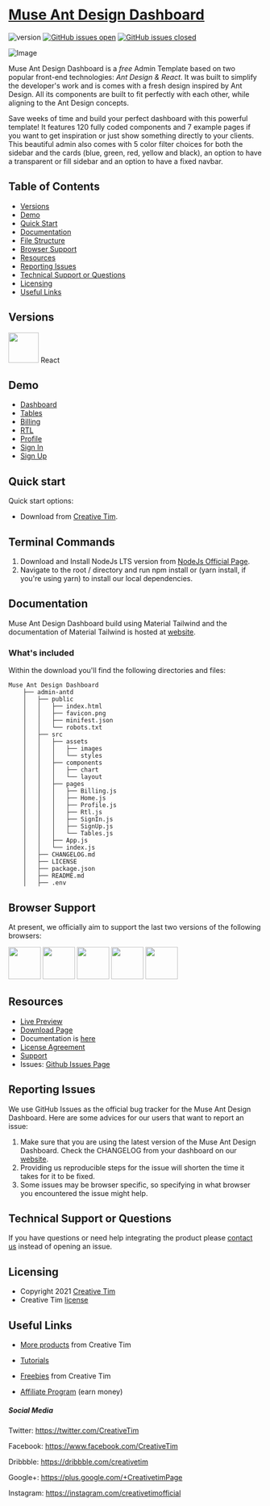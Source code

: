 # [Muse Ant Design Dashboard](https://demos.creative-tim.com/admin-antd/#/dashboard?ref=readme-madd)

![version](https://img.shields.io/badge/version-1.0.0-blue.svg) [![GitHub issues open](https://img.shields.io/github/issues/creativetimofficial/admin-antd.svg)](https://github.com/creativetimofficial/admin-antd/issues?q=is%3Aopen+is%3Aissue) [![GitHub issues closed](https://img.shields.io/github/issues-closed-raw/creativetimofficial/material-tailwind-dashboard-react.svg?maxAge=2592000)](https://github.com/creativetimofficial/admin-antd/issues?q=is%3Aissue+is%3Aclosed)

![Image](https://s3.amazonaws.com/creativetim_bucket/products/496/original/opt_md_ant_react_thumbnail.jpg?1629182839)

Muse Ant Design Dashboard is a _free_ Admin Template based on two popular front-end technologies: _Ant Design & React_. It was built to simplify the developer's work and is comes with a fresh design inspired by Ant Design. All its components are built to fit perfectly with each other, while aligning to the Ant Design concepts.

Save weeks of time and build your perfect dashboard with this powerful template! It features 120 fully coded components and 7 example pages if you want to get inspiration or just show something directly to your clients. This beautiful admin also comes with 5 color filter choices for both the sidebar and the cards (blue, green, red, yellow and black), an option to have a transparent or fill sidebar and an option to have a fixed navbar.

## Table of Contents

- [Versions](#versions)
- [Demo](#demo)
- [Quick Start](#quick-start)
- [Documentation](#documentation)
- [File Structure](#file-structure)
- [Browser Support](#browser-support)
- [Resources](#resources)
- [Reporting Issues](#reporting-issues)
- [Technical Support or Questions](#technical-support-or-questions)
- [Licensing](#licensing)
- [Useful Links](#useful-links)

## Versions

[<img src="https://github.com/creativetimofficial/public-assets/blob/master/logos/react.jpg?raw=true" width="60" height="60" />](https://www.creative-tim.com/product/material-tailwind-dashboard-react?ref=readme-madd)
React

## Demo

- [Dashboard](https://demos.creative-tim.com/admin-antd/#/dashboard?ref=readme-madd)
- [Tables](https://demos.creative-tim.com/admin-antd/#/tables?ref=readme-madd)
- [Billing](https://demos.creative-tim.com/admin-antd/#/billing?ref=readme-madd)
- [RTL](https://demos.creative-tim.com/admin-antd/#/rtl?ref=readme-madd)
- [Profile](https://demos.creative-tim.com/admin-antd/#/profile?ref=readme-madd)
- [Sign In](https://demos.creative-tim.com/admin-antd/#/sign-in?ref=readme-madd)
- [Sign Up](https://demos.creative-tim.com/admin-antd/#/sign-up?ref=readme-madd)

## Quick start

Quick start options:

- Download from [Creative Tim](https://www.creative-tim.com/product/admin-antd?ref=readme-madd).

## Terminal Commands

1. Download and Install NodeJs LTS version from [NodeJs Official Page](https://nodejs.org/en/download/).
2. Navigate to the root / directory and run npm install or (yarn install, if you're using yarn) to install our local dependencies.

## Documentation

Muse Ant Design Dashboard build using Material Tailwind and the documentation of Material Tailwind is hosted at [website](https://demos.creative-tim.com/admin-antd/#/docs/overview?ref=readme-madd).

### What's included

Within the download you'll find the following directories and files:

```
Muse Ant Design Dashboard
    ├── admin-antd
    │   ├── public
    │   │   ├── index.html
    │   │   ├── favicon.png
    │   │   ├── minifest.json
    │   │   └── robots.txt
    │   ├── src
    │   │   ├── assets
    │   │   │   ├── images
    │   │   │   └── styles
    │   │   ├── components
    │   │   │   ├── chart
    │   │   │   └── layout
    │   │   ├── pages
    │   │   │   ├── Billing.js
    │   │   │   ├── Home.js
    │   │   │   ├── Profile.js
    │   │   │   ├── Rtl.js
    │   │   │   ├── SignIn.js
    │   │   │   ├── SignUp.js
    │   │   │   └── Tables.js
    │   │   ├── App.js
    │   │   └── index.js
    │   ├── CHANGELOG.md
    │   ├── LICENSE
    │   ├── package.json
    │   ├── README.md
    │   ├── .env
```

## Browser Support

At present, we officially aim to support the last two versions of the following browsers:

<img src="https://s3.amazonaws.com/creativetim_bucket/github/browser/chrome.png" width="64" height="64"> <img src="https://s3.amazonaws.com/creativetim_bucket/github/browser/firefox.png" width="64" height="64"> <img src="https://s3.amazonaws.com/creativetim_bucket/github/browser/edge.png" width="64" height="64"> <img src="https://s3.amazonaws.com/creativetim_bucket/github/browser/safari.png" width="64" height="64"> <img src="https://s3.amazonaws.com/creativetim_bucket/github/browser/opera.png" width="64" height="64">

## Resources

- [Live Preview](https://demos.creative-tim.com/admin-antd/#/?ref=readme-madd)
- [Download Page](https://www.creative-tim.com/product/material-tailwind-dashboard-react?ref=readme-madd)
- Documentation is [here](https://material-tailwind.com/documentation/quick-start?ref=readme-madd)
- [License Agreement](https://www.creative-tim.com/license?ref=readme-madd)
- [Support](https://www.creative-tim.com/contact-us?ref=readme-madd)
- Issues: [Github Issues Page](https://github.com/creativetimofficial/admin-antd/issues)

## Reporting Issues

We use GitHub Issues as the official bug tracker for the Muse Ant Design Dashboard. Here are some advices for our users that want to report an issue:

1. Make sure that you are using the latest version of the Muse Ant Design Dashboard. Check the CHANGELOG from your dashboard on our [website](https://www.creative-tim.com/product/admin-antd?ref=readme-madd).
2. Providing us reproducible steps for the issue will shorten the time it takes for it to be fixed.
3. Some issues may be browser specific, so specifying in what browser you encountered the issue might help.

## Technical Support or Questions

If you have questions or need help integrating the product please [contact us](https://www.creative-tim.com/contact-us?ref=readme-madd) instead of opening an issue.

## Licensing

- Copyright 2021 [Creative Tim](https://www.creative-tim.com?ref=readme-madd)
- Creative Tim [license](https://www.creative-tim.com/license?ref=readme-madd)

## Useful Links

- [More products](https://www.creative-tim.com/templates?ref=readme-madd) from Creative Tim

- [Tutorials](https://www.youtube.com/channel/UCVyTG4sCw-rOvB9oHkzZD1w)

- [Freebies](https://www.creative-tim.com/templates/free?ref=readme-madd) from Creative Tim

- [Affiliate Program](https://www.creative-tim.com/affiliates/new?ref=readme-madd) (earn money)

##### Social Media

Twitter: <https://twitter.com/CreativeTim>

Facebook: <https://www.facebook.com/CreativeTim>

Dribbble: <https://dribbble.com/creativetim>

Google+: <https://plus.google.com/+CreativetimPage>

Instagram: <https://instagram.com/creativetimofficial>
